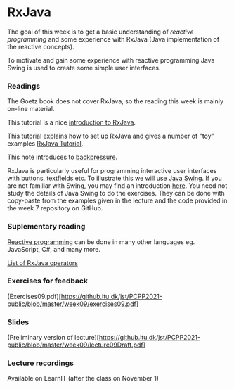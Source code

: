 # RxJava

The goal of this week is to get a basic understanding of *reactive programming* and some experience with RxJava
(Java implementation of the reactive concepts).

To motivate and gain some experience with reactive programming Java Swing is used to create
some simple user interfaces.


### Readings
The Goetz book does not cover RxJava, so the reading  this week is mainly on-line material.

This tutorial is a nice [introduction to RxJava](https://www.baeldung.com/rx-java).

This tutorial explains how to set up RxJava and gives a number of "toy" examples
[RxJava Tutorial](https://www.tutorialspoint.com/rxjava/index.htm).

This note introduces to [backpressure](https://www.baeldung.com/rxjava-backpressure).

RxJava is particularly useful for programming interactive user interfaces with buttons, textfields etc. 
To illustrate this we will use 
[Java Swing](https://docs.oracle.com/javase/7/docs/api/javax/swing/package-summary.html).
If you are not familiar with Swing, you may find an introduction [here](https://www.javatpoint.com/java-swing).
You need not study the details of Java Swing to do the exercises. They can be done with copy-paste 
from the examples given in the lecture 
and the code provided in the week 7 repository on GitHub.

### Suplementary reading

[Reactive programming](http://reactivex.io/) can be done in many other languages eg. JavaScript, C#, and many more.

[List of RxJava operators](https://github.com/ReactiveX/RxJava/wiki/Alphabetical-List-of-Observable-Operators) 

### Exercises for feedback
(Exercises09.pdf)[https://github.itu.dk/jst/PCPP2021-public/blob/master/week09/exercises09.pdf]

### Slides
(Preliminary version of lecture)[https://github.itu.dk/jst/PCPP2021-public/blob/master/week09/lecture09Draft.pdf]

### Lecture recordings
Available on LearnIT (after the class on November 1)
